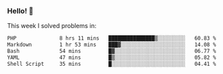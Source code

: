 ### Hello! 👋

This week I solved problems in:

<!--START_SECTION:waka-->

```txt
PHP              8 hrs 11 mins   ███████████████▒░░░░░░░░░   60.83 %
Markdown         1 hr 53 mins    ███▓░░░░░░░░░░░░░░░░░░░░░   14.08 %
Bash             54 mins         █▓░░░░░░░░░░░░░░░░░░░░░░░   06.77 %
YAML             47 mins         █▒░░░░░░░░░░░░░░░░░░░░░░░   05.82 %
Shell Script     35 mins         █░░░░░░░░░░░░░░░░░░░░░░░░   04.41 %
```

<!--END_SECTION:waka-->

